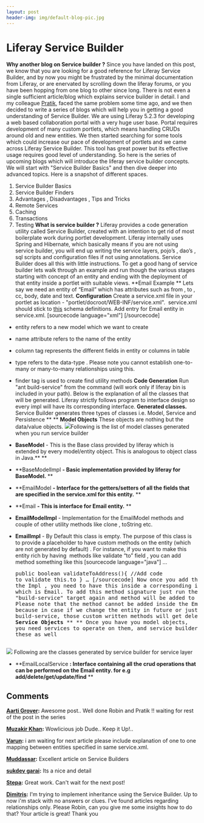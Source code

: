 ```yaml
---
layout: post
header-img: img/default-blog-pic.jpg
---
```


# Liferay Service Builder

**Why another blog on Service builder ?** Since you have landed on this post, we know that you are looking for a good reference for Liferay Service Builder, and by now you might be frustrated by the minimal documentation from Liferay, or are enervated by scrolling down the liferay forums, or you have been hopping from one blog to other since long. There is not even a single sufficient article/blog which explains service builder in detail. I and my colleague [Pratik](/author/pgarg/), faced the same problem some time ago, and we then decided to write a series of blogs which will help you in getting a good understanding of Service Builder.  We are using Liferay 5.2.3 for developing a web based collaboration portal with a very huge user base. Portal requires development of many custom portlets, which means handling CRUDs around old and new entities. We then started searching for some tools which could increase our pace of development of portlets and we came across Liferay Service Builder. This tool has great power but its effective usage requires good level of understanding. So here is the series of upcoming blogs which will introduce the liferay service builder concepts. We will start with "Service Builder Basics" and then dive deeper into advanced topics. Here is a snapshot of different spaces. 

  1. Service Builder Basics
  2. Service Builder Finders
  3. Advantages , Disadvantages , Tips and Tricks
  4. Remote Services
  5. Caching
  6. Transactions
  7. Testing
**What is service builder ?** Liferay provides a code generation utility called Service Builder, created with an intention to get rid of most boilerplate work during portlet development. Liferay internally uses Spring and Hibernate, which basically means if you are not using service builder, you will end up writing the service layers, pojo’s , dao’s , sql scripts and configuration files if not using annotations. Service Builder does all this with little instructions. To get a good hang of service builder lets walk through an example and run though the various stages starting with concept of an entity and ending with the deployment of that entity inside a portlet with suitable views. **Email Example ** Lets say we need an entity of “Email” which has attributes such as from , to , cc, body, date and text. **Configuration** Create a service.xml file in your portlet as location - "portlet/docroot/WEB-INF/service.xml".  service.xml should stick to [this](http://www.liferay.com/dtd/liferay-service-builder_5_2_0.dtd%20) schema definitions. Add entry for Email entity in service.xml. [sourcecode language="xml"] <entity name="Email" local-service="true" remote-service="false" table="Email"> <column name="id" type="long" primary="true"> <column name="to" type="String"> <column name="from" type="String"> <column name="subject" type="String"> <column name="content" type="String"> <column name="date" type="Date"> <!-- Finders --> <finder name="To" return-type="Collection"> <finder-column name="to"></finder-column> </finder> <finder name="From" return-type="Collection"> <finder-column name="from"></finder-column> </finder> <finder name="Subject" return-type="Collection"> <finder-column name="subject"></finder-column> </finder> <finder name="Date" return-type="Collection"> <finder-column name="date"></finder-column> </finder> </entity> [/sourcecode] 

  * entity refers to a new model which we want to create
  * name attribute refers to the name of the entity
  * column tag represents the different fields in entity or columns in table
  * type refers to the data-type . Please note you cannot establish one-to-many or many-to-many relationships using this.
  * finder tag is used to create find utility methods
**Code Generation** Run "ant build-service" from the command (will work only if liferay bin is included in your path). Below is the explanation of all the classes that will be generated. Liferay strictly follows program to interface design so every impl will have its corresponding interface. **Generated classes.** Service Builder generates three types of classes i.e. Model, Service and Persistence ** ** **Model Objects** These objects are nothing but the data/value objects. ![](/wp-content/uploads/2012/02/email_model_1.png)Following is the list of model classes generated when you run service builder 

  * **BaseModel** \- This is the Base class provided by liferay which is extended by every model/entity object. This is analogous to object class in Java.** **
  * **BaseModelImpl **\- Basic implementation provided by liferay for BaseModel.** **
  * **EmailModel **\- Interface for the getters/setters of all the fields that are specified in the service.xml for this entity.** **
  * **Email **\- This is interface for Email entity.** **
  * **EmailModelImpl** \- Implementation for the EmailModel methods and couple of other utility methods like clone , toString etc.
  * **EmailImpl** \- By Default this class is empty. The purpose of this class is to provide a placeholder to have custom methods on the entity (which are not generated by default) . For instance, if you want to make this entity rich by having  methods like validate “to” field , you can add method something like this [sourcecode language="java"] … <pre>public boolean validateToAddress(){ //Add code to validate this.to } … [/sourcecode] Now once you add this method in the Impl , you need to have this inside a corresponding interface also which is Email. To add this method signature just run the "build-service" target again and method will be added to EmailInterface. Please note that the method cannot be added inside the EmailModelImpl because in case if we change the entity in future or just run the ant build-service, those custom written methods will get deleted.
** ** **Service Objects** ** ** Once you have you model objects, you need services to operate on them, and service builders generates these as well 

![](/wp-content/uploads/2012/02/email_service.png) Following are the classes generated by service builder for service layer

  * **EmailLocalService **: Interface containing all the crud operations that can be performed on the Email entity. for e.g add/delete/get/update/find** **

## Comments

**[Aarti Grover](#7590 "2012-02-17 08:38:25"):** Awesome post.. Well done Robin and Pratik !! waiting for rest of the post in the series

**[Muzakir Khan](#9149 "2012-07-11 16:43:01"):** Wowlicious job Dude.. Keep it Up!..

**[Varun](#8499 "2012-04-19 15:24:02"):** i am waiting for next article please include explanation of one to one mapping between entities specified in same service.xml.

**[Muddassar](#7999 "2012-03-23 01:44:06"):** Excellent article on Service Builders

**[sukdev garai](#8029 "2012-03-24 20:18:19"):** Its a nice and detail

**[Stepa](#7786 "2012-02-26 20:05:33"):** Great work. Can't wait for the next post!

**[Dimitris](#9244 "2012-07-27 02:31:15"):** I'm trying to implement inheritance using the Service Builder. Up to now i'm stack with no answers or clues. I've found articles regarding relationships only. Please Robin, can you give me some insights how to do that? Your article is great! Thank you

